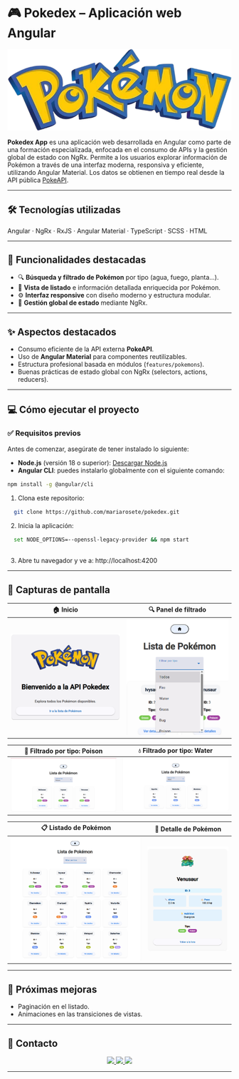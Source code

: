 # 🎮 Pokedex – Aplicación web Angular

![Banner Pokedex](https://github.com/mariarosete/pokedex/blob/main/Banner_Pokedex.png?raw=true)

**Pokedex App** es una aplicación web desarrollada en Angular como parte de una formación especializada, enfocada en el consumo de APIs y la gestión global de estado con NgRx. Permite a los usuarios explorar información de Pokémon a través de una interfaz moderna, responsiva y eficiente, utilizando Angular Material. Los datos se obtienen en tiempo real desde la API pública [PokeAPI](https://pokeapi.co/).


---

## 🛠 Tecnologías utilizadas

Angular · NgRx · RxJS · Angular Material · TypeScript · SCSS · HTML

---

## 🚀 Funcionalidades destacadas

- 🔍 **Búsqueda y filtrado de Pokémon** por tipo (agua, fuego, planta…).
- 📄 **Vista de listado** e información detallada enriquecida por Pokémon.
- ⚙️ **Interfaz responsive** con diseño moderno y estructura modular.
- 🧠 **Gestión global de estado** mediante NgRx.

---

## ✨ Aspectos destacados

- Consumo eficiente de la API externa **PokeAPI**.
- Uso de **Angular Material** para componentes reutilizables.
- Estructura profesional basada en módulos (`features/pokemons`).
- Buenas prácticas de estado global con NgRx (selectors, actions, reducers).

---

## 💻 Cómo ejecutar el proyecto

### ✅ Requisitos previos

Antes de comenzar, asegúrate de tener instalado lo siguiente:

- **Node.js** (versión 18 o superior): [Descargar Node.js](https://nodejs.org/)
- **Angular CLI**: puedes instalarlo globalmente con el siguiente comando:

```bash
npm install -g @angular/cli

   ```

1. Clona este repositorio:

 ```bash
   git clone https://github.com/mariarosete/pokedex.git
   ```
2. Inicia la aplicación:

 ```bash
   set NODE_OPTIONS=--openssl-legacy-provider && npm start
   
   ```
3. Abre tu navegador y ve a: http://localhost:4200

---
## 📸 Capturas de pantalla

| 🏠 Inicio | 🔍 Panel de filtrado |
|-----------|----------------------|
| ![Inicio](https://github.com/mariarosete/pokedex/blob/main/screenshots/1.Inicio.png?raw=true) | ![Filtrar](https://github.com/mariarosete/pokedex/blob/main/screenshots/2.Filtrar.png?raw=true) |

| 🧪 Filtrado por tipo: Poison | 💧 Filtrado por tipo: Water |
|-----------------------------|-----------------------------|
| ![Poison](https://github.com/mariarosete/pokedex/blob/main/screenshots/3.FiltradoPoison.png?raw=true) | ![Water](https://github.com/mariarosete/pokedex/blob/main/screenshots/4.FiltradoWater.png?raw=true) |

| 📋 Listado de Pokémon | 📄 Detalle de Pokémon |
|-----------------------|-----------------------|
| ![Listado](https://github.com/mariarosete/pokedex/blob/main/screenshots/5.Listado.png?raw=true) | ![Detalle](https://github.com/mariarosete/pokedex/blob/main/screenshots/6.Detalles.png?raw=true) |

---

## 🔮 Próximas mejoras

- Paginación en el listado.
- Animaciones en las transiciones de vistas.
---

## 📩 Contacto

<p align="center">
  <a href="mailto:marlarosete89@gmail.com">
    <img src="https://img.shields.io/badge/Gmail-D14836?style=for-the-badge&logo=gmail&logoColor=white" />
  </a>
  <a href="https://linkedin.com/in/mariarosetesuarez">
    <img src="https://img.shields.io/badge/LinkedIn-0077B5?style=for-the-badge&logo=linkedin&logoColor=white" />
  </a>
  <a href="https://github.com/mariarosete">
    <img src="https://img.shields.io/badge/GitHub-100000?style=for-the-badge&logo=github&logoColor=white" />
  </a>
</p>


---

